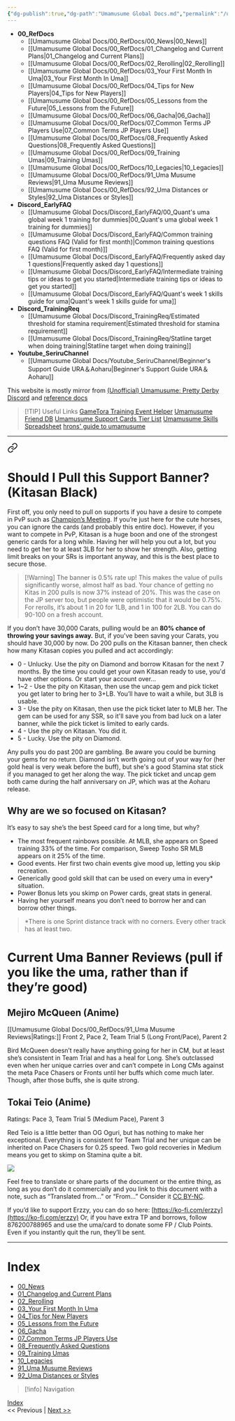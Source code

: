 ```yaml
---
{"dg-publish":true,"dg-path":"Umamusume Global Docs.md","permalink":"/umamusume-global-docs/","pinned":true,"tags":["gardenEntry"],"created":"2025-06-28T00:33:41.001+07:00","updated":"2025-07-21T15:52:36.097+07:00"}
---
```



- **00_RefDocs**
	- [[Umamusume Global Docs/00_RefDocs/00_News\|00_News]]
	- [[Umamusume Global Docs/00_RefDocs/01_Changelog and Current Plans\|01_Changelog and Current Plans]]
	- [[Umamusume Global Docs/00_RefDocs/02_Rerolling\|02_Rerolling]]
	- [[Umamusume Global Docs/00_RefDocs/03_Your First Month In Uma\|03_Your First Month In Uma]]
	- [[Umamusume Global Docs/00_RefDocs/04_Tips for New Players\|04_Tips for New Players]]
	- [[Umamusume Global Docs/00_RefDocs/05_Lessons from the Future\|05_Lessons from the Future]]
	- [[Umamusume Global Docs/00_RefDocs/06_Gacha\|06_Gacha]]
	- [[Umamusume Global Docs/00_RefDocs/07_Common Terms JP Players Use\|07_Common Terms JP Players Use]]
	- [[Umamusume Global Docs/00_RefDocs/08_Frequently Asked Questions\|08_Frequently Asked Questions]]
	- [[Umamusume Global Docs/00_RefDocs/09_Training Umas\|09_Training Umas]]
	- [[Umamusume Global Docs/00_RefDocs/10_Legacies\|10_Legacies]]
	- [[Umamusume Global Docs/00_RefDocs/91_Uma Musume Reviews\|91_Uma Musume Reviews]]
	- [[Umamusume Global Docs/00_RefDocs/92_Uma Distances or Styles\|92_Uma Distances or Styles]]
- **Discord_EarlyFAQ**
	- [[Umamusume Global Docs/Discord_EarlyFAQ/00_Quant's uma global week 1 training for dummies\|00_Quant's uma global week 1 training for dummies]]
	- [[Umamusume Global Docs/Discord_EarlyFAQ/Common training questions FAQ (Valid for first month)\|Common training questions FAQ (Valid for first month)]]
	- [[Umamusume Global Docs/Discord_EarlyFAQ/Frequently asked day 1 questions\|Frequently asked day 1 questions]]
	- [[Umamusume Global Docs/Discord_EarlyFAQ/Intermediate training tips or ideas to get you started\|Intermediate training tips or ideas to get you started]]
	- [[Umamusume Global Docs/Discord_EarlyFAQ/Quant's week 1 skills guide for uma\|Quant's week 1 skills guide for uma]]
- **Discord_TrainingReq**
	- [[Umamusume Global Docs/Discord_TrainingReq/Estimated threshold for stamina requirement\|Estimated threshold for stamina requirement]]
	- [[Umamusume Global Docs/Discord_TrainingReq/Statline target when doing training\|Statline target when doing training]]
- **Youtube_SeriruChannel**
	- [[Umamusume Global Docs/Youtube_SeriruChannel/Beginner's Support Guide URA＆Aoharu\|Beginner's Support Guide URA＆Aoharu]]



This website is mostly mirror from [(Unofficial) Umamusume: Pretty Derby Discord](https://discord.gg/umamusume) and [reference docs](https://docs.google.com/document/d/11X2P7pLuh-k9E7PhRiD20nDX22rNWtCpC1S4IMx_8pQ)

> [!TIP] Useful Links
> [GameTora Training Event Helper](https://gametora.com/umamusume/training-event-helper)
> [Umamusume Friend DB](https://uma-global.pure-db.com/#/search)
> [Umamusume Support Cards Tier List](https://euophrys.github.io/uma-tiers/#/global)
> [Umamusume Skills Spreadsheet](https://docs.google.com/spreadsheets/u/0/d/1oB3eTvKqREtJDWJL0q80O_VjBcpOmRl5xE0z5fZKgFY/htmlview) 
> [hrons' guide to umamusume](https://docs.google.com/document/d/1Zt6J-ktC9UFFPjD3ifc_-fmjzx1TAsXzlR9vVGCR5Jg)

---


<div class="transclusion internal-embed is-loaded"><a class="markdown-embed-link" href="/00-ref-docs/00-news/" aria-label="Open link"><svg xmlns="http://www.w3.org/2000/svg" width="24" height="24" viewBox="0 0 24 24" fill="none" stroke="currentColor" stroke-width="2" stroke-linecap="round" stroke-linejoin="round" class="svg-icon lucide-link"><path d="M10 13a5 5 0 0 0 7.54.54l3-3a5 5 0 0 0-7.07-7.07l-1.72 1.71"></path><path d="M14 11a5 5 0 0 0-7.54-.54l-3 3a5 5 0 0 0 7.07 7.07l1.71-1.71"></path></svg></a><div class="markdown-embed">




# Should I Pull this Support Banner? (Kitasan Black)

First off, you only need to pull on supports if you have a desire to compete in PvP such as [Champion’s Meeting](https://docs.google.com/document/d/11X2P7pLuh-k9E7PhRiD20nDX22rNWtCpC1S4IMx_8pQ/edit?tab=t.0#heading=h.n319dua1dy0z). If you’re just here for the cute horses, you can ignore the cards (and probably this entire doc). However, if you want to compete in PvP, Kitasan is a huge boon and one of the strongest generic cards for a long while. Having her will help you out a lot, but you need to get her to at least 3LB for her to show her strength. Also, getting limit breaks on your SRs is important anyway, and this is the best place to secure those.

> [!Warning] The banner is 0.5% rate up! 
> This makes the value of pulls significantly worse, almost half as bad. Your chance of getting no Kitas in 200 pulls is now 37% instead of 20%. This was the case on the JP server too, but people were optimistic that it would be 0.75%. For rerolls, it’s about 1 in 20 for 1LB, and 1 in 100 for 2LB. You can do 90-100 on a fresh account.

If you don’t have 30,000 Carats, pulling would be an **80% chance of throwing your savings away.** But, if you've been saving your Carats, you should have 30,000 by now. Do 200 pulls on the Kitasan banner, then check how many Kitasan copies you pulled and act accordingly:

- 0 - Unlucky. Use the pity on Diamond and borrow Kitasan for the next 7 months. By the time you could get your own Kitasan ready to use, you'd have other options. Or start your account over…
- 1~2 - Use the pity on Kitasan, then use the uncap gem and pick ticket you get later to bring her to 3+LB. You’ll have to wait a while, but 3LB is usable.
- 3 - Use the pity on Kitasan, then use the pick ticket later to MLB her. The gem can be used for any SSR, so it'll save you from bad luck on a later banner, while the pick ticket is limited to early cards.
- 4 - Use the pity on Kitasan. You did it.
- 5 - Lucky. Use the pity on Diamond.

Any pulls you do past 200 are gambling. Be aware you could be burning your gems for no return. Diamond isn't worth going out of your way for (her gold heal is very weak before the buff), but she's a good Stamina stat stick if you managed to get her along the way. The pick ticket and uncap gem both came during the half anniversary on JP, which was at the Aoharu release.
## Why are we so focused on Kitasan?

It’s easy to say she’s the best Speed card for a long time, but why?
- The most frequent rainbows possible. At MLB, she appears on Speed training 33% of the time. For comparison, Sweep Tosho SR MLB appears on it 25% of the time.
- Good events. Her first two chain events give mood up, letting you skip recreation.
- Generically good gold skill that can be used on every uma in every* situation.
- Power Bonus lets you skimp on Power cards, great stats in general.
- Having her yourself means you don’t need to borrow her and can borrow other things.
>  *There is one Sprint distance track with no corners. Every other track has at least two.

# Current Uma Banner Reviews (pull if you like the uma, rather than if they’re good)

## Mejiro McQueen (Anime)
[[Umamusume Global Docs/00_RefDocs/91_Uma Musume Reviews\|Ratings:]] Front 2, Pace 2, Team Trial 5 (Long Front/Pace), Parent 2

Bird McQueen doesn’t really have anything going for her in CM, but at least she’s consistent in Team Trial and has a heal for Long. She’s outclassed even when her unique carries over and can’t compete in Long CMs against the meta Pace Chasers or Fronts until her buffs which come much later. Though, after those buffs, she is quite strong.

## Tokai Teio (Anime)
Ratings: Pace 3, Team Trial 5 (Medium Pace), Parent 3

Red Teio is a little better than OG Oguri, but has nothing to make her exceptional. Everything is consistent for Team Trial and her unique can be inherited on Pace Chasers for 0.25 speed. Two gold recoveries in Medium means you get to skimp on Stamina quite a bit.

![](https://lh7-rt.googleusercontent.com/docsz/AD_4nXf3PFGoBvQEEiGK5mlRtizN4nctE_GE-Z71x8eql_dbRSpissPeJPzkSBGYsUa784LtvoKs6enHyGtGaTe-o8BvvyO-hmjB14U6324BViD7MX6XC4ICr_TKtQX_2N0-ur9Sk0YN?key=fhZ7zmP8tVEVYyEYXLguJQ)

Feel free to translate or share parts of the document or the entire thing, as long as you don’t do it commercially and you link to this document with a note, such as “Translated from…” or “From…” Consider it [CC BY-NC](https://creativecommons.org/licenses/by-nc/4.0/). 

If you’d like to support Erzzy, you can do so here: [https://ko-fi.com/erzzy](https://ko-fi.com/erzzy) Or, if you have extra TP and borrows, follow 876200788965 and use the uma/card to donate some FP / Club Points. Even if you instantly quit the run, they’ll be sent.

---
# Index
<p><span><ul>
<li dir="auto"><a data-tooltip-position="top" aria-label="Umamusume Global Docs/00_RefDocs/00_News.md" data-href="Umamusume Global Docs/00_RefDocs/00_News.md" href="Umamusume Global Docs/00_RefDocs/00_News.md" class="internal-link" target="_blank" rel="noopener nofollow">00_News</a></li>
<li dir="auto"><a data-tooltip-position="top" aria-label="Umamusume Global Docs/00_RefDocs/01_Changelog and Current Plans.md" data-href="Umamusume Global Docs/00_RefDocs/01_Changelog and Current Plans.md" href="Umamusume Global Docs/00_RefDocs/01_Changelog and Current Plans.md" class="internal-link" target="_blank" rel="noopener nofollow">01_Changelog and Current Plans</a></li>
<li dir="auto"><a data-tooltip-position="top" aria-label="Umamusume Global Docs/00_RefDocs/02_Rerolling.md" data-href="Umamusume Global Docs/00_RefDocs/02_Rerolling.md" href="Umamusume Global Docs/00_RefDocs/02_Rerolling.md" class="internal-link" target="_blank" rel="noopener nofollow">02_Rerolling</a></li>
<li dir="auto"><a data-tooltip-position="top" aria-label="Umamusume Global Docs/00_RefDocs/03_Your First Month In Uma.md" data-href="Umamusume Global Docs/00_RefDocs/03_Your First Month In Uma.md" href="Umamusume Global Docs/00_RefDocs/03_Your First Month In Uma.md" class="internal-link" target="_blank" rel="noopener nofollow">03_Your First Month In Uma</a></li>
<li dir="auto"><a data-tooltip-position="top" aria-label="Umamusume Global Docs/00_RefDocs/04_Tips for New Players.md" data-href="Umamusume Global Docs/00_RefDocs/04_Tips for New Players.md" href="Umamusume Global Docs/00_RefDocs/04_Tips for New Players.md" class="internal-link" target="_blank" rel="noopener nofollow">04_Tips for New Players</a></li>
<li dir="auto"><a data-tooltip-position="top" aria-label="Umamusume Global Docs/00_RefDocs/05_Lessons from the Future.md" data-href="Umamusume Global Docs/00_RefDocs/05_Lessons from the Future.md" href="Umamusume Global Docs/00_RefDocs/05_Lessons from the Future.md" class="internal-link" target="_blank" rel="noopener nofollow">05_Lessons from the Future</a></li>
<li dir="auto"><a data-tooltip-position="top" aria-label="Umamusume Global Docs/00_RefDocs/06_Gacha.md" data-href="Umamusume Global Docs/00_RefDocs/06_Gacha.md" href="Umamusume Global Docs/00_RefDocs/06_Gacha.md" class="internal-link" target="_blank" rel="noopener nofollow">06_Gacha</a></li>
<li dir="auto"><a data-tooltip-position="top" aria-label="Umamusume Global Docs/00_RefDocs/07_Common Terms JP Players Use.md" data-href="Umamusume Global Docs/00_RefDocs/07_Common Terms JP Players Use.md" href="Umamusume Global Docs/00_RefDocs/07_Common Terms JP Players Use.md" class="internal-link" target="_blank" rel="noopener nofollow">07_Common Terms JP Players Use</a></li>
<li dir="auto"><a data-tooltip-position="top" aria-label="Umamusume Global Docs/00_RefDocs/08_Frequently Asked Questions.md" data-href="Umamusume Global Docs/00_RefDocs/08_Frequently Asked Questions.md" href="Umamusume Global Docs/00_RefDocs/08_Frequently Asked Questions.md" class="internal-link" target="_blank" rel="noopener nofollow">08_Frequently Asked Questions</a></li>
<li dir="auto"><a data-tooltip-position="top" aria-label="Umamusume Global Docs/00_RefDocs/09_Training Umas.md" data-href="Umamusume Global Docs/00_RefDocs/09_Training Umas.md" href="Umamusume Global Docs/00_RefDocs/09_Training Umas.md" class="internal-link" target="_blank" rel="noopener nofollow">09_Training Umas</a></li>
<li dir="auto"><a data-tooltip-position="top" aria-label="Umamusume Global Docs/00_RefDocs/10_Legacies.md" data-href="Umamusume Global Docs/00_RefDocs/10_Legacies.md" href="Umamusume Global Docs/00_RefDocs/10_Legacies.md" class="internal-link" target="_blank" rel="noopener nofollow">10_Legacies</a></li>
<li dir="auto"><a data-tooltip-position="top" aria-label="Umamusume Global Docs/00_RefDocs/91_Uma Musume Reviews.md" data-href="Umamusume Global Docs/00_RefDocs/91_Uma Musume Reviews.md" href="Umamusume Global Docs/00_RefDocs/91_Uma Musume Reviews.md" class="internal-link" target="_blank" rel="noopener nofollow">91_Uma Musume Reviews</a></li>
<li dir="auto"><a data-tooltip-position="top" aria-label="Umamusume Global Docs/00_RefDocs/92_Uma Distances or Styles.md" data-href="Umamusume Global Docs/00_RefDocs/92_Uma Distances or Styles.md" href="Umamusume Global Docs/00_RefDocs/92_Uma Distances or Styles.md" class="internal-link" target="_blank" rel="noopener nofollow">92_Uma Distances or Styles</a></li>
</ul></span></p>


> [!info] Navigation
<p><span><a data-tooltip-position="top" aria-label="Umamusume Global Docs/00_RefDocs/00_News" data-href="Umamusume Global Docs/00_RefDocs/00_News" href="Umamusume Global Docs/00_RefDocs/00_News" class="internal-link" target="_blank" rel="noopener nofollow">Index</a><br>
&lt;&lt; Previous | <a data-tooltip-position="top" aria-label="Umamusume Global Docs/00_RefDocs/01_Changelog and Current Plans.md" data-href="Umamusume Global Docs/00_RefDocs/01_Changelog and Current Plans.md" href="Umamusume Global Docs/00_RefDocs/01_Changelog and Current Plans.md" class="internal-link" target="_blank" rel="noopener nofollow">Next &gt;&gt;</a></span></p>


</div></div>
